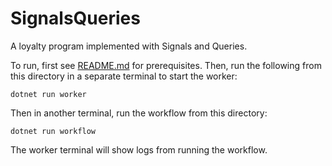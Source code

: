 # SignalsQueries

A loyalty program implemented with Signals and Queries.

To run, first see [README.md](../../README.md) for prerequisites. Then, run the following from this directory
in a separate terminal to start the worker:

    dotnet run worker

Then in another terminal, run the workflow from this directory:

    dotnet run workflow

The worker terminal will show logs from running the workflow.
